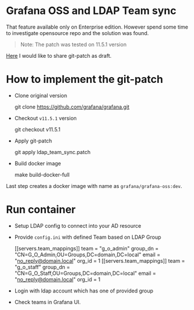 # Grafana OSS and LDAP Team sync

That feature available only on Enterprise edition.
However spend some time to investigate opensource repo and the solution was found.

> Note: The patch was tested on 11.5.1 version

[Here](https://github.com/RYunisov/atomic-notes/blob/main/src/topics/grafana-ldap-team-sync/ldap_team_sync.patch) I would like to share git-patch as draft.
# How to implement the git-patch

* Clone original version

    git clone https://github.com/grafana/grafana.git

* Checkout `v11.5.1` version

    git checkout v11.5.1

* Apply git-patch

    git apply ldap_team_sync.patch

* Build docker image

    make build-docker-full

Last step creates a docker image with name as `grafana/grafana-oss:dev`.

# Run container

* Setup LDAP config to connect into your AD resource

* Provide `config.ini` with defined Team based on LDAP Group

    [[servers.team_mappings]]
    team = "g_o_admin"
    group_dn  = "CN=G_O_Admin,OU=Groups,DC=domain,DC=local"
    email      = "no_reply@domain.local"
    org_id    = 1
    [[servers.team_mappings]]
    team = "g_o_staff"
    group_dn  = "CN=G_O_Staff,OU=Groups,DC=domain,DC=local"
    email      = "no_reply@domain.local"
    org_id    = 1
 
* Login with ldap account which has one of provided group

* Check teams in Grafana UI.
